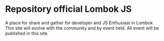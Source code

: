 Repository official Lombok JS
==============================
A place for share and gather for developer and JS Enthusiast in Lombok
This site will evolve with the community and by event held. All event will be published in this site.

